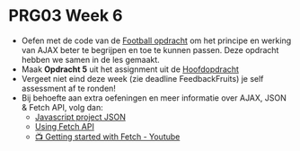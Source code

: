 # PRG03 Week 6

- Oefen met de code van de [Football opdracht](./football) om het principe en werking van AJAX beter te begrijpen en toe
  te kunnen passen. Deze opdracht hebben we samen in de les gemaakt.
- Maak **Opdracht 5** uit het assignment uit de [Hoofdopdracht](../assignment)
- Vergeet niet eind deze week (zie deadline FeedbackFruits) je self assessment af te ronden!
- Bij behoefte aan extra oefeningen en meer informatie over AJAX, JSON & Fetch API, volg dan:
    - [Javascript project JSON](https://www.pluralsight.com/courses/javascript-project-json)
    - [Using Fetch API](https://developer.mozilla.org/en-US/docs/Web/API/Fetch_API/Using_Fetch)
    - [📺 Getting started with Fetch - Youtube](https://www.youtube.com/watch?v=Oive66jrwBs)
